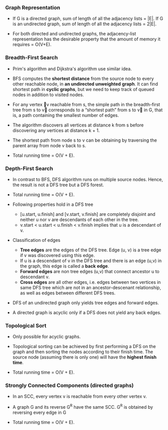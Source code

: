 ### Graph Representation

* If G is a directed graph, sum of length of all the adjacency lists = |E|. If G is an undirected graph, sum of length
of all the adjacency lists = 2|E|.

* For both directed and undirected graphs, the adjacency-list representation has the desirable property that the amount 
of memory it requires = O(V+E).

### Breadth-First Search

* Prim's algorithm and Dijkstra's algorithm use similar idea.

* BFS computes the **shortest distance** from the source node to every other reachable node, in **an undirected unweighted** 
**graph**. It can find shortest path in **cyclic graphs**, but we need to keep track of queued nodes in addition to 
visited nodes.

* For any vertex 􏰁v reachable from s, the simple path in the breadth-first tree from s to v􏰁 corresponds to a 
“shortest path” from s to v􏰁 in G, that is, a path containing the smallest number of edges.

* The algorithm discovers all vertices at distance k from s before discovering any vertices at distance k + 1.

* The shortest path from node s to v can be obtaining by traversing the parent array from node v back to s.

* Total running time = O(V + E).

### Depth-First Search

* In contrast to BFS, DFS algorithm runs on multiple source nodes. Hence, the result is not a DFS
tree but a DFS forest.

* Total running time = O(V + E).

* Following properties hold in a DFS tree
    - [u.start, u.finish] and [v.start, v.finish] are completely disjoint and neither u nor v are descendants of each
     other in the tree.
    - v.start < u.start < u.finish < v.finish implies that u is a descendant of v.

* Classification of edges
    - **Tree edges** are the edges of the DFS tree. Edge (u, v) is a tree edge if v was discovered using this edge.
    - If u is a descendant of v in the DFS tree and there is an edge (u,v) in the graph, this edge is called a **back** 
    **edge**.
    - **Forward edges** are non tree edges (u,v) that connect ancestor u to descendant v.
    - **Cross edges** are all other edges, i.e. edges between two vertices in same DFS tree which are not in an 
    ancestor-descenant relationship, as well as edges between different DFS trees. 

* DFS of an undirected graph only yields tree edges and forward edges.

* A directed graph is acyclic only if a DFS does not yield any back edges.

### Topological Sort

* Only possible for acyclic graphs.

* Topological sorting can be achieved by first performing a DFS on the graph and then sorting the nodes according to 
their finish time. The source node (assuming there is only one) will have the **highest finish time**.

* Total running time = O(V + E).

### Strongly Connected Components (directed graphs)

* In an SCC, every vertex v is reachable from every other vertex v.

* A graph G and its reverse G<sup>R</sup> have the same SCC. G<sup>R</sup> is obtained by reversing every edge in G

* Total running time = O(V + E).





